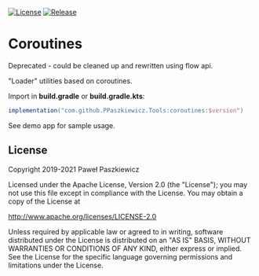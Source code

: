 [![License](https://img.shields.io/badge/License-Apache%202.0-blue.svg)](https://opensource.org/licenses/Apache-2.0)
[![Release](https://jitpack.io/v/PPaszkiewicz/Tools.svg)](https://jitpack.io/#PPaszkiewicz/Tools)

Coroutines
==========

Deprecated - could be cleaned up and rewritten using flow api.

"Loader" utilities based on coroutines.

Import in **build.gradle** or **build.gradle.kts**:
```gradle
implementation("com.github.PPaszkiewicz.Tools:coroutines:$version")
```

See demo app for sample usage.

## License
Copyright 2019-2021 Paweł Paszkiewicz

Licensed under the Apache License, Version 2.0 (the "License");
you may not use this file except in compliance with the License.
You may obtain a copy of the License at

http://www.apache.org/licenses/LICENSE-2.0

Unless required by applicable law or agreed to in writing, software
distributed under the License is distributed on an "AS IS" BASIS,
WITHOUT WARRANTIES OR CONDITIONS OF ANY KIND, either express or implied.
See the License for the specific language governing permissions and
limitations under the License.

